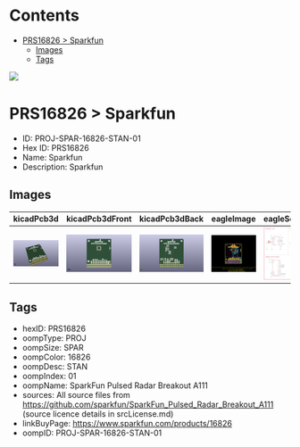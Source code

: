 



Contents
========

* [PRS16826 > Sparkfun](#prs16826--sparkfun)
	* [Images](#images)
	* [Tags](#tags)
  
![][im]
# PRS16826 > Sparkfun

- ID: PROJ-SPAR-16826-STAN-01
- Hex ID: PRS16826
- Name: Sparkfun
- Description: Sparkfun

## Images
  
  

|kicadPcb3d|kicadPcb3dFront|kicadPcb3dBack|eagleImage|eagleSchemImage|
| :---: | :---: | :---: | :---: | :---: |
|[![kicadPcb3d](kicadPcb3d_140.png)](kicadPcb3d.png)|[![kicadPcb3dFront](kicadPcb3dFront_140.png)](kicadPcb3dFront.png)|[![kicadPcb3dBack](kicadPcb3dBack_140.png)](kicadPcb3dBack.png)|[![eagleImage](eagleImage_140.png)](eagleImage.png)|[![eagleSchemImage](eagleSchemImage_140.png)](eagleSchemImage.png)|

## Tags

- hexID: PRS16826
- oompType: PROJ
- oompSize: SPAR
- oompColor: 16826
- oompDesc: STAN
- oompIndex: 01
- oompName: SparkFun Pulsed Radar Breakout A111
- sources: All source files from https://github.com/sparkfun/SparkFun_Pulsed_Radar_Breakout_A111 (source licence details in srcLicense.md)
- linkBuyPage: https://www.sparkfun.com/products/16826
- oompID: PROJ-SPAR-16826-STAN-01



[im]: kicadPcb3d_450.png
